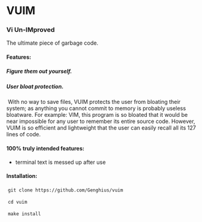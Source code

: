 # VUIM

### Vi Un-IMproved

The ultimate piece of garbage code.



#### Features:

##### 	Figure them out yourself.

##### 	User bloat protection.

​		With no way to save files, VUIM protects the user from bloating their system; as anything you cannot commit to memory is probably useless bloatware. For example: VIM, this program is so bloated that it would be near impossible for any user to remember its entire source code. However, VUIM is so efficient and lightweight that the user can easily recall all its 127 lines of code.



#### 100% truly intended features:

- terminal text is messed up after use



#### Installation:

​	`git clone https://github.com/Genghius/vuim`

​	`cd vuim`

​	`make install`

